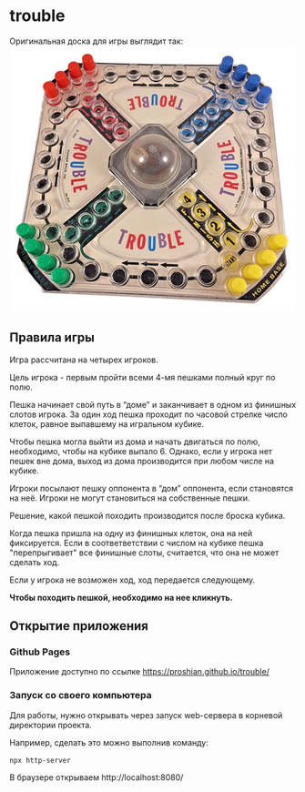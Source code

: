 # trouble

Оригинальная доска для игры выглядит так: \
![Если вы видите этот текст, картинка с игральным полем не отобразилась :(](resources/board.png?raw=true "Игральное поле")

## Правила игры

Игра рассчитана на четырех игроков.

Цель игрока - первым пройти всеми 4-мя пешками полный круг по полю.

Пешка начинает свой путь в “доме” и заканчивает в одном из финишных слотов игрока.
За один ход пешка проходит по часовой стрелке число клеток, равное выпавшему на игральном кубике. 
  
Чтобы пешка могла выйти из дома и начать двигаться по полю, необходимо, чтобы на кубике выпало 6. Однако, если у игрока нет пешек вне дома, выход из дома производится при любом числе на кубике.
 
Игроки посылают пешку оппонента в “дом” оппонента, если становятся на неё. 
Игроки не могут становиться на собственные пешки.
 
Решение, какой пешкой походить производится после броска кубика.
 
Когда пешка пришла на одну из финишных клеток, она на ней фиксируется. 
Если в соответветствии с числом на кубике пешка "перепрыгивает" все финишные слоты, считается, что она не может сделать ход.

Если у игрока не возможен ход, ход передается следующему.

**Чтобы походить пешкой, необходимо на нее кликнуть.**

## Открытие приложения

### Github Pages
Приложение доступно по ссылке https://proshian.github.io/trouble/

### Запуск со своего компьютера
Для работы, нужно открывать через запуск web-сервера в корневой директории проекта.

Например, сделать это можно выполнив команду:

```
npx http-server
```

В браузере открываем http://localhost:8080/